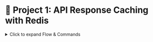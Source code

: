 # 🚀 Project 1: API Response Caching with Redis

<details>
<summary>Click to expand Flow & Commands</summary>

## 🔹 Flow of API Request with Redis Cache

1. **Client requests data** → API checks Redis first.  
2. **Cache Hit:** If found → return cached result instantly.  
3. **Cache Miss:** If not found → query DB → return result → save it to Redis for next requests.

---

## 🔹 Redis Commands Used

- `redis.createClient()` → create a Redis client instance and connect to Redis.  
- `get(key)` → retrieve cached data from Redis.  
- `setEx(key, ttl, value)` → save data in Redis with a Time-To-Live (expiration).  
- **Middleware/Helper Pattern:**  
  - Check cache first  
  - If miss → query DB  
  - Store the result in Redis for future requests  

---

## 🔹 Redis Cache Flow Diagram

```text
            ┌───────────────┐
            │   Client      │
            └───────┬───────┘
                    │ Request / GET
                    ▼
            ┌───────────────┐
            │  Express API  │
            └───────┬───────┘
                    │
           Check Redis Cache (GET key)
                    │
        ┌───────────┴───────────┐
        │                       │
   Cache Hit?                 Cache Miss
        │                       │
        ▼                       ▼
 ┌───────────────┐       ┌───────────────┐
 │  Return Data  │       │ Fetch from DB /│
 │   from Redis  │       │  External API │
 └───────┬───────┘       └───────┬───────┘
         │                       │
         ▼                       ▼
     ✅ Client gets           Store Result in Redis
        Response                  (SETEX key TTL)
                                 │
                                 ▼
                         ✅ Client gets Response

